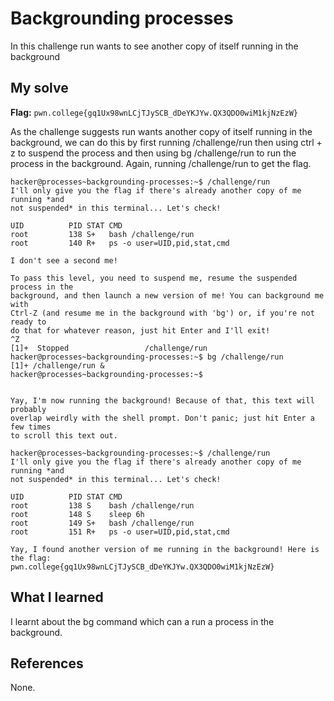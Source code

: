 # Backgrounding processes

In this challenge run wants to see another copy of itself running in the background

## My solve
**Flag:** `pwn.college{gq1Ux98wnLCjTJySCB_dDeYKJYw.QX3QDO0wiM1kjNzEzW}`

As the challenge suggests run wants another copy of itself running in the background, we can do this by first running /challenge/run
then using  ctrl + z to suspend the process and then using bg /challenge/run to run the process in the background. Again, running
/challenge/run to get the flag.

```
hacker@processes~backgrounding-processes:~$ /challenge/run
I'll only give you the flag if there's already another copy of me running *and 
not suspended* in this terminal... Let's check!

UID          PID STAT CMD
root         138 S+   bash /challenge/run
root         140 R+   ps -o user=UID,pid,stat,cmd

I don't see a second me!

To pass this level, you need to suspend me, resume the suspended process in the 
background, and then launch a new version of me! You can background me with 
Ctrl-Z (and resume me in the background with 'bg') or, if you're not ready to 
do that for whatever reason, just hit Enter and I'll exit!
^Z
[1]+  Stopped                 /challenge/run
hacker@processes~backgrounding-processes:~$ bg /challenge/run
[1]+ /challenge/run &
hacker@processes~backgrounding-processes:~$ 


Yay, I'm now running the background! Because of that, this text will probably 
overlap weirdly with the shell prompt. Don't panic; just hit Enter a few times 
to scroll this text out.

hacker@processes~backgrounding-processes:~$ /challenge/run
I'll only give you the flag if there's already another copy of me running *and 
not suspended* in this terminal... Let's check!

UID          PID STAT CMD
root         138 S    bash /challenge/run
root         148 S    sleep 6h
root         149 S+   bash /challenge/run
root         151 R+   ps -o user=UID,pid,stat,cmd

Yay, I found another version of me running in the background! Here is the flag:
pwn.college{gq1Ux98wnLCjTJySCB_dDeYKJYw.QX3QDO0wiM1kjNzEzW}
```

## What I learned

I learnt about the bg command which can a run a process in the background.

## References 
None.
